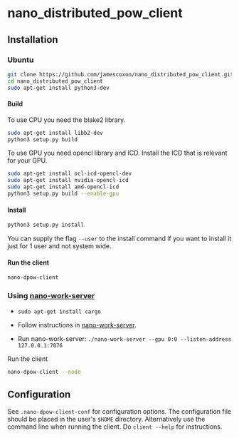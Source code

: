 # nano_distributed_pow_client

## Installation

### Ubuntu
```bash
git clone https://github.com/jamescoxon/nano_distributed_pow_client.git`
cd nano_distributed_pow_client
sudo apt-get install python3-dev
```

#### Build
To use CPU you need the blake2 library.
```bash
sudo apt-get install libb2-dev
python3 setup.py build
```

To use GPU you need opencl library and ICD. Install the ICD that is relevant for your GPU.
```bash
sudo apt-get install ocl-icd-opencl-dev
sudo apt-get install nvidia-opencl-icd
sudo apt-get install amd-opencl-icd
python3 setup.py build --enable-gpu
```

#### Install
```bash
python3 setup.py install
```

You can supply the flag `--user` to the install command if you want to install it just for 1 user and not system wide.

#### Run the client
```bash
nano-dpow-client
```

### Using [nano-work-server](https://github.com/nanocurrency/nano-work-server)

- `sudo apt-get install cargo`

- Follow instructions in [nano-work-server](https://github.com/nanocurrency/nano-work-server).

- Run nano-work-server: `./nano-work-server --gpu 0:0 --listen-address 127.0.0.1:7076`

Run the client

```bash
nano-dpow-client --node
```

## Configuration

See `.nano-dpow-client-conf` for configuration options. The configuration file should be placed in the user's `$HOME` directory. Alternatively use the command line when running the client. Do `client --help` for instructions.

